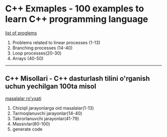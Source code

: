 # C++ Exmaples - 100 examples to learn C++ programming language

[list of proglems](https://github.com/qobulovasror/c-da-oddiy-dasturlar/blob/main/Mustaqil_ish_uchun_masalalar_Amaliy_matematika%2C_Kompyuter_ilmlari.docx)

1. Problems related to linear processes (1-13)
2. Branching processes (14-40)
3. Loop processes(20-30)
4. Arrays (40-50)


-----

## C++ Misollari - C++ dasturlash tilini o'rganish uchun yechilgan 100ta misol
[masalalar ro'yxati](https://github.com/qobulovasror/c-da-oddiy-dasturlar/blob/main/Mustaqil_ish_uchun_masalalar_Amaliy_matematika%2C_Kompyuter_ilmlari.docx)

1. Chiziqli jarayonlarga oid masalalar(1-13)
2. Tarmoqlanuvchi jarayonlar(14-40)
3. Takrorlanuvchi jarayonlar(41-79)
4. Massivlar(80-100)
5. generate code
